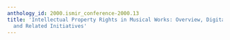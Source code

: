```yaml
---
anthology_id: 2000.ismir_conference-2000.13
title: 'Intellectual Property Rights in Musical Works: Overview, Digital Library Issues
  and Related Initiatives'
---
```

